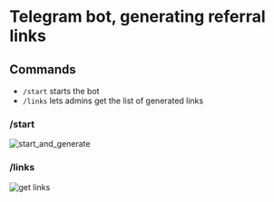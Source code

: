 # Telegram bot, generating referral links
## Commands
- ``/start`` starts the bot
- ``/links`` lets admins get the list of generated links
### /start
![start_and_generate](https://github.com/user-attachments/assets/720b9c6e-7b17-4438-9169-699a25fcc36a)
### /links
![get links](https://github.com/user-attachments/assets/4b655a04-5d4f-448d-bd97-32c83de81cc9)

